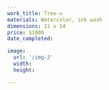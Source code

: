 ```yaml
---
work_title: Tree-o
materials: Watercolor, ink wash
dimensions: 11 x 14
price: $1000
date_completed:

image:
  url: '/img-2'
  width:
  height:

---
```

